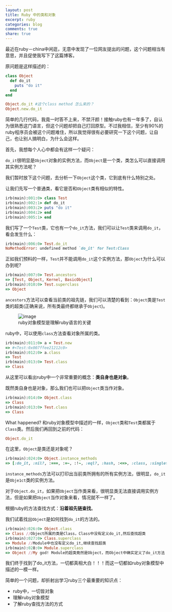 ```yaml
---
layout: post
title: Ruby 中的类和对象
excerpt: ruby
categories: blog
comments: true
share: true
---
```


最近在ruby－china中闲逛，无意中发现了一位网友提出的问题，这个问题相当有意思，并且促使我写下了这篇博客。

原问题是这样描述的：

```ruby
class Object
  def do_it
    puts "do it"
  end
end

Object.do_it #这个class method 怎么来的？
Object.new.do_it
```

简单的几行代码，我竟一时答不上来，不禁汗颜！接触ruby也有一年多了，自认为很熟悉这门语言，但这个问题却把自己打回原型。不过我相信，至少有90%的ruby程序员会被这个问题难住，所以我觉得很有必要研究一下这个问题，让自己，也让别人搞明白，为什么会这样。

首先，我想每个人心中都会有这样一个疑问：

`do_it`很明显是`Object`对象的实例方法，而`Object`是一个类，类怎么可以直接调用其实例方法呢？

我们暂时放下这个问题，去分析一下`Object`这个类，它到底有什么特别之处。

让我们先写一个普通类，看它是否和`Object`类有相似的特性。

```ruby
irb(main):001:0> class Test
irb(main):002:1> def do_it
irb(main):003:2> puts "do it"
irb(main):004:2> end
irb(main):005:1> end
```

我们写了一个`Test`类，它也有一个`do_it`方法，我们可以让`Test`类来调用`do_it`，看会发生什么：

```ruby
irb(main):006:0> Test.do_it
NoMethodError: undefined method `do_it' for Test:Class
```

正如我们预料的一样，`Test`并不能调用`do_it`这个实例方法，那`Object`为什么可以办到呢?

```ruby
irb(main):007:0> Test.ancestors
=> [Test, Object, Kernel, BasicObject]
irb(main):010:0> Test.superclass
=> Object
```

`ancestors`方法可以查看当前类的祖先链，我们可以清楚的看到：`Object`类是`Test`类的超类(正确来说，所有类最终都继承于`Object`)。

<figure>
  <img src="/images/Ruby_object_model.png" alt="image">
  <figcaption>ruby对象模型是理解ruby语言的关键</figcaption>
</figure>

ruby中，可以使用`class`方法查看对象所属的类。

```ruby
irb(main):011:0> a = Test.new
=> #<Test:0x007ffee21212c0>
irb(main):012:0> a.class
=> Test
irb(main):013:0> Test.class
=> Class
```

从这里可以看出ruby中一个非常重要的概念：**类自身也是对象**。

既然类自身也是对象，那么我们也可以把`Object`类当作对象。

```ruby
irb(main):014:0> Object.class
=> Class
irb(main):013:0> Test.class
=> Class
```

What happened? 和ruby对象模型中描述的一样，`Object`类和`Test`类都属于`Class`类。然后我们再回到之前的代码：

```ruby
Object.do_it
```

在这里，`Object`是类还是对象呢？

```ruby
irb(main):024:0> Object.instance_methods
=> [:do_it, :nil?, :===, :=~, :!~, :eql?, :hash, :<=>, :class, :singleton_class, :clone, :dup, :taint, :tainted?, :untaint, :untrust, :untrusted?, :trust, :freeze, :frozen?, :to_s, :inspect, :methods, :singleton_methods, :protected_methods, :private_methods, :public_methods, :instance_variables, :instance_variable_get, :instance_variable_set, :instance_variable_defined?, :remove_instance_variable, :instance_of?, :kind_of?, :is_a?, :tap, :send, :public_send, :respond_to?, :extend, :display, :method, :public_method, :singleton_method, :define_singleton_method, :object_id, :to_enum, :enum_for, :==, :equal?, :!, :!=, :instance_eval, :instance_exec, :__send__, :__id__]
```

`instance_methods`方法可以打印出当前类所拥有的所有实例方法，很明显，`do_it`是`Obje1ct`类的实例方法。

对于`Object.do_it`，如果把`Object`当作类来看，很明显类无法直接调用实例方法，但是如果把`Object`当作对象来看，情况就不一样了。

根据ruby的方法查找方式：**沿着祖先链查找**。

我们试着找出`Object`是如何找到`do_it`的方法的。

```ruby
irb(main):026:0> Object.class
=> Class //Object所属的类是Class，Class中没有定义do_it,然后查找超类
irb(main):027:0> Class.superclass
=> Module //Module中也没有定义do_it,继续查找超类
irb(main):028:0> Module.superclass
=> Object //My god! Module的超类竟然是Object，而Object中确实定义了do_it方法
```

我们终于找到了do_it方法，一切都真相大白！！！而这一切都如ruby对象模型中描述的一模一样。

简单的一个问题，却折射出学习ruby三个最重要的知识点：

* ruby中，一切皆对象
* 理解ruby对象模型
* 了解ruby查找方法的方式
